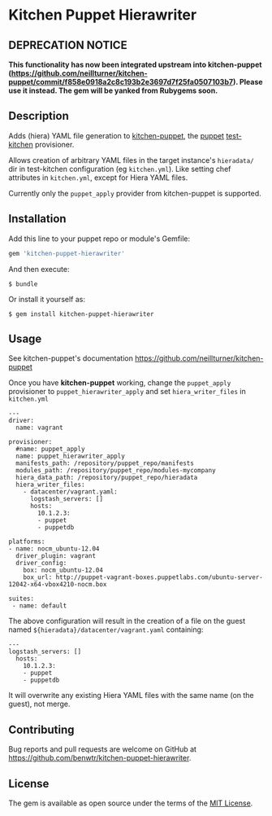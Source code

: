 # Kitchen Puppet Hierawriter

## DEPRECATION NOTICE

**This functionality has now been integrated upstream into kitchen-puppet
(https://github.com/neillturner/kitchen-puppet/commit/f858e0918a2c8c193b2e3697d7f25fa0507103b7).
Please use it instead. The gem will be yanked from Rubygems soon.**


## Description

Adds (hiera) YAML file generation
to [kitchen-puppet](https://github.com/neillturner/kitchen-puppet),
the [puppet](https://puppetlabs.com) [test-kitchen](https://kitchen.ci)
provisioner.

Allows creation of arbitrary YAML files in the target instance's `hieradata/`
dir in test-kitchen configuration (eg `kitchen.yml`). Like setting chef
attributes in `kitchen.yml`, except for Hiera YAML files.

Currently only the `puppet_apply` provider from kitchen-puppet is supported.


## Installation

Add this line to your puppet repo or module's Gemfile:

```ruby
gem 'kitchen-puppet-hierawriter'
```

And then execute:

    $ bundle

Or install it yourself as:

    $ gem install kitchen-puppet-hierawriter


## Usage

See kitchen-puppet's documentation https://github.com/neillturner/kitchen-puppet

Once you have **kitchen-puppet** working, change the `puppet_apply` provisioner
to `puppet_hierawriter_apply` and set `hiera_writer_files` in `kitchen.yml`

```
---
driver:
  name: vagrant

provisioner:
  #name: puppet_apply
  name: puppet_hierawriter_apply
  manifests_path: /repository/puppet_repo/manifests
  modules_path: /repository/puppet_repo/modules-mycompany
  hiera_data_path: /repository/puppet_repo/hieradata
  hiera_writer_files:
    - datacenter/vagrant.yaml:
      logstash_servers: []
      hosts:
        10.1.2.3:
        - puppet
        - puppetdb

platforms:
- name: nocm_ubuntu-12.04
  driver_plugin: vagrant
  driver_config:
    box: nocm_ubuntu-12.04
    box_url: http://puppet-vagrant-boxes.puppetlabs.com/ubuntu-server-12042-x64-vbox4210-nocm.box

suites:
 - name: default
```

The above configuration will result in the creation of a file on the guest named
`${hieradata}/datacenter/vagrant.yaml` containing:

```
---
logstash_servers: []
  hosts:
    10.1.2.3:
    - puppet
    - puppetdb
```

It will overwrite any existing Hiera YAML files with the same name (on the
guest), not merge.


## Contributing

Bug reports and pull requests are welcome on GitHub at
https://github.com/benwtr/kitchen-puppet-hierawriter.


## License

The gem is available as open source under the terms of
the [MIT License](http://opensource.org/licenses/MIT).

